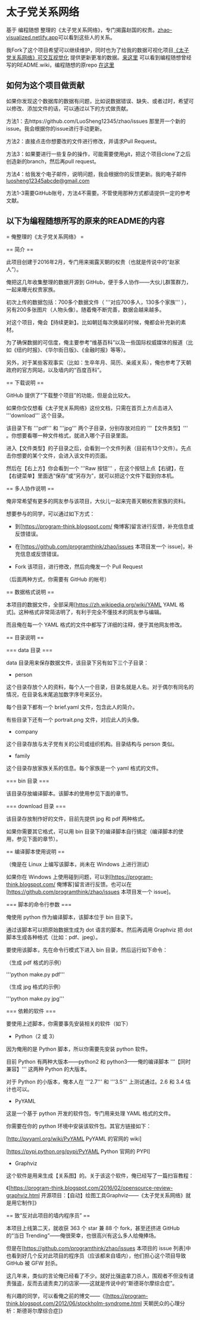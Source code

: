 # 太子党关系网络
基于 编程随想 整理的《太子党关系网络》，专门揭露赵国的权贵。[zhao-visualized.netlify.app](https://zhao-visualized.netlify.app)可以看到这些人的关系。

我Fork了这个项目希望可以继续维护，同时也为了给我的数据可视化项目[《太子党关系网络》可交互视觉化](https://github.com/LuoSheng12345/zhao-visualized) 提供更新更准的数据。[来这里](https://github.com/LuoSheng12345/zhao/blob/master/OLD_README.wiki) 可以看到编程随想曾经写的README.wiki，编程随想的原repo [在这里](https://github.com/programthink/zhao)

## 如何为这个项目做贡献
如果你发现这个数据库的数据有问题，比如说数据错误、缺失、或者过时，希望可以修改、添加文件的话，可以通过以下的方式做贡献。

方法1：去https://github.com/LuoSheng12345/zhao/issues 那里开一个新的issue。我会根据你的issue进行手动更新。

方法2：直接点击你想要改的文件进行修改，并请求Pull Request。

方法3：如果要进行一些复杂的操作，可能需要使用git，把这个项目clone了之后创造新的branch，然后再pull request。

方法4：给我发个电子邮件，说明问题，我会根据你的反馈更新。我的电子邮件[luosheng12345abcde@gmail.com](mailto:luosheng12345abcde@gmail.com)

方法1-3需要GitHub账号，方法4不需要。不管使用那种方式都请提供一定的参考文献。

## 以下为编程随想所写的原来的README的内容

= 俺整理的《太子党关系网络》 =

== 简介 ==

此项目创建于2016年2月，专门用来揭露天朝的权贵（也就是传说中的“赵家人”）。

俺把这几年收集整理的数据开源到 GitHub，便于多人协作——大伙儿群策群力，一起来曝光权贵家族。

初次上传的数据包括：700多个数据文件（ '''对应700多人，130多个家族''' ），另有200多张图片（人物头像）。随着俺不断完善，数据会越来越多。

对这个项目，俺会【持续更新】。比如朝廷每次换届的时候，俺都会补充新的素材。

为了确保数据的可信度，俺主要参考“维基百科”以及一些国际权威媒体的报道（比如《纽约时报》、《华尔街日版》、《金融时报》等等）。

另外，对于某些客观事实（比如：生卒年月、简历、亲戚关系），俺也参考了天朝政府的官方网站，以及墙内的“百度百科”。


== 下载说明 ==

GitHub 提供了“下载整个项目”的功能，但是会比较大。

如果你仅仅想看《太子党关系网络》这份文档，只需在首页上方点击进入 '''download''' 这个目录。

该目录下有 '''pdf''' 和 '''jpg''' 两个子目录，分别存放对应的 '''【文件类型】''' 。你想要看哪一种文件格式，就进入哪个子目录里面。

进入【文件类型】的子目录之后，会看到一个文件列表（目前有13个文件）。先点击你想要的某个文件，会进入该文件的页面。

然后在【右上方】你会看到一个 '''Raw 按钮''' ，在这个按钮上点【右键】，在【右键菜单】里面选“保存”或“另存为”，就可以把这个文件下载到你本机。


== 多人协作说明 ==

俺非常希望有更多的网友参与该项目，大伙儿一起来完善天朝权贵家族的资料。

想要参与的同学，可以通过如下方式：

* 到[https://program-think.blogspot.com/ 俺博客]留言进行反馈，补充信息或反馈错误。

* 在[https://github.com/programthink/zhao/issues 本项目发一个 issue]，补充信息或反馈错误。

* Fork 该项目，进行修改，然后向俺发一个 Pull Request

（后面两种方式，你需要有 GitHub 的帐号）


== 数据格式说明 ==

本项目的数据文件，全部采用[https://zh.wikipedia.org/wiki/YAML YAML 格式]。这种格式非常简洁明了，有利于完全不懂技术的网友参与编辑。

而且俺在每一个 YAML 格式的文件中都写了详细的注释，便于其他网友修改。


== 目录说明 ==

=== data 目录 ===

data 目录用来保存数据文件，该目录下另有如下三个子目录：

* person

这个目录存放个人的资料，每个人一个目录，目录名就是人名。对于偶尔有同名的情况，在目录名末尾追加数字序号来区分。

每个目录下都有一个 brief.yaml 文件，包含此人的简介。

有些目录下还有一个 portrait.png 文件，对应此人的头像。

* company

这个目录存放与太子党有关的公司或组织机构。目录结构与 person 类似。

* family

这个目录存放家族关系的信息。每个家族是一个 yaml 格式的文件。

=== bin 目录 ===

该目录存放编译脚本。该脚本的使用参见下面的章节。

=== download 目录 ===

该目录存放制作好的文件，目前先提供 jpg 和 pdf 两种格式。

如果你需要其它格式，可以用 bin 目录下的编译脚本自行搞定（编译脚本的使用，参见下面的章节）。


== 编译脚本使用说明 ==

（俺是在 Linux 上编写该脚本，尚未在 Windows 上进行测试）

如果你在 Windows 上使用碰到问题，可以到[https://program-think.blogspot.com/ 俺博客]留言进行反馈。也可以在[https://github.com/programthink/zhao/issues 本项目发一个 issue]。

=== 脚本的命令行参数 ===

俺使用 python 作为编译脚本，该脚本位于 bin 目录下。

通过该脚本可以把原始数据生成为 dot 语言的脚本。然后再调用 Graphviz 把 dot 脚本生成各种格式（比如：pdf、jpeg）。

要使用该脚本，先在命令行模式下进入 bin 目录，然后运行如下命令：

（生成 pdf 格式的示例）

'''python make.py pdf'''

（生成 jpg 格式的示例）

'''python make.py jpg'''

=== 依赖的软件 ===

要使用上述脚本，你需要事先安装相关的软件（如下）

* Python（2 或 3）

因为俺用的是 Python 脚本，所以你需要先安装 python 软件。

目前 Python 有两种大版本——python2 和 python3——俺的编译脚本 '''【同时兼容】''' 这两种 Python 的大版本。

对于 Python 的小版本，俺本人在 '''2.7''' 和 '''3.5''' 上测试通过。2.6 和 3.4 估计也可以。

* PyYAML

这是一个基于 python 开发的软件包，专门用来处理 YAML 格式的文件。

你需要在你的 python 环境中安装该软件包。其官方链接如下：

[http://pyyaml.org/wiki/PyYAML PyYAML 的官网的 wiki]

[https://pypi.python.org/pypi/PyYAML Python 官网的 PYPI]

* Graphviz

这个软件是用来生成【关系图】的。关于该这个软件，俺已经写了一篇扫盲教程：

《[https://program-think.blogspot.com/2016/02/opensource-review-graphviz.html 开源项目：【自动】绘图工具Graphviz——《太子党关系网络》就是用它制作]》


== 致“反对此项目的墙内程序员” ==

本项目上线第二天，就收获 363 个 star 兼 88 个 fork，甚至还挤进 GitHub 的“当日 Trending”——俺很荣幸，也很高兴有这么多人给俺捧场。

但是在[https://github.com/programthink/zhao/issues 本项目的 issue 列表]中也看到好几个反对此项目的程序员（应该都来自墙内），他们担心这个项目导致 GitHub 被 GFW 封杀。

这几年来，类似的言论俺已经看了不少。就好比强盗拿刀杀人，围观者不但没有谴责强盗，反而去谴责卖刀的店家——这就是传说中的“斯德哥尔摩综合症”。

有兴趣的同学，可以看俺之前的博文——《[https://program-think.blogspot.com/2012/06/stockholm-syndrome.html 天朝民众的心理分析：斯德哥尔摩综合症]》
